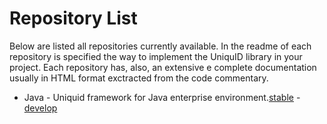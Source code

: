 Repository List
====================


Below are listed all repositories currently available.
In the readme of each repository is specified the way to implement the UniquID library in your project.
Each repository has, also, an extensive e complete documentation usually in HTML format exctracted from the code commentary.

* Java  - Uniquid framework for Java enterprise environment.[stable](https://github.com/uniquid/uidcore-java) - [develop](https://github.com/uniquid/uidcore-java/tree/poc_refactory)